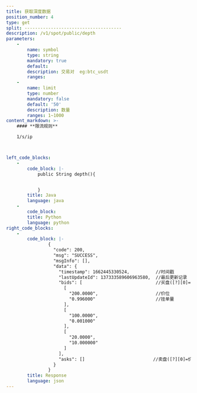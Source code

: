 ```yaml
---
title: 获取深度数据
position_number: 4
type: get
split: -------------------------------------
description: /v1/spot/public/depth
parameters:
    -
        name: symbol
        type: string
        mandatory: true
        default:
        description: 交易对  eg:btc_usdt
        ranges:
    -
        name: limit
        type: number
        mandatory: false
        default: '50'
        description: 数量
        ranges: 1~1000
content_markdown: >-
    #### **限流规则**

    1/s/ip



left_code_blocks:
    -
        code_block: |-
            public String depth(){


            }
        title: Java
        language: java
    -
        code_block:
        title: Python
        language: python
right_code_blocks:
    -
        code_block: |-
                {
                  "code": 200,
                  "msg": "SUCCESS",
                  "msgInfo": [],
                  "data": {
                    "timestamp": 1662445330524,          //时间戳
                    "lastUpdateId": 137333589606963580,  //最后更新记录
                    "bids": [                            //买盘([?][0]=价位;[?][1]=挂单量)
                      [
                        "200.0000",                      //价位
                        "0.996000"                       //挂单量
                      ],
                      [
                        "100.0000",
                        "0.001000"
                      ],
                      [
                        "20.0000",
                        "10.000000"
                      ]
                    ],
                    "asks": []                          //卖盘([?][0]=价位;[?][1]=挂单量)
                  }
                }
        title: Response
        language: json
---
```

